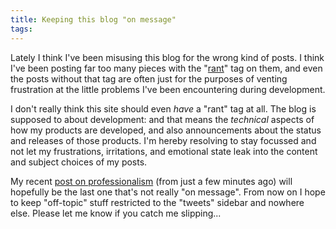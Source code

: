 ```yaml
---
title: Keeping this blog "on message"
tags: 
---
```


Lately I think I've been misusing this blog for the wrong kind of posts. I think I've been posting far too many pieces with the "[rant](/tags/rant)" tag on them, and even the posts without that tag are often just for the purposes of venting frustration at the little problems I've been encountering during development.

I don't really think this site should even *have* a "rant" tag at all. The blog is supposed to about development: and that means the *technical* aspects of how my products are developed, and also announcements about the status and releases of those products. I'm hereby resolving to stay focussed and not let my frustrations, irritations, and emotional state leak into the content and subject choices of my posts.

My recent [post on professionalism](/blog/on-professionalism) (from just a few minutes ago) will hopefully be the last one that's not really "on message". From now on I hope to keep "off-topic" stuff restricted to the "tweets" sidebar and nowhere else. Please let me know if you catch me slipping...
